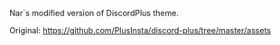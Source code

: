 Nar´s modified version of DiscordPlus theme.

Original: https://github.com/PlusInsta/discord-plus/tree/master/assets
